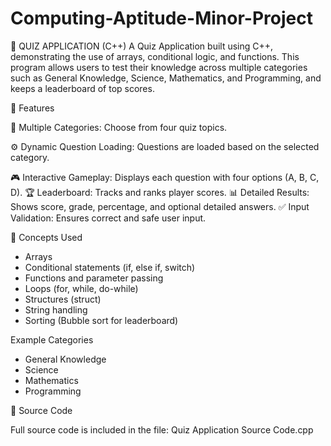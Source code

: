# Computing-Aptitude-Minor-Project

🎯 QUIZ APPLICATION (C++)
A Quiz Application built using C++, demonstrating the use of arrays, conditional logic, and functions.
This program allows users to test their knowledge across multiple categories such as General Knowledge, Science, Mathematics, and Programming, and keeps a leaderboard of top scores.

📘 Features

🧠 Multiple Categories: Choose from four quiz topics.

⚙️ Dynamic Question Loading: Questions are loaded based on the selected category.

🎮 Interactive Gameplay: Displays each question with four options (A, B, C, D).
🏆 Leaderboard: Tracks and ranks player scores.
📊 Detailed Results: Shows score, grade, percentage, and optional detailed answers.
✅ Input Validation: Ensures correct and safe user input.

🧩 Concepts Used
- Arrays
- Conditional statements (if, else if, switch)
- Functions and parameter passing
- Loops (for, while, do-while)
- Structures (struct)
- String handling
- Sorting (Bubble sort for leaderboard)

Example Categories
- General Knowledge
- Science
- Mathematics
- Programming

📂 Source Code

Full source code is included in the file:
Quiz Application Source Code.cpp



  
